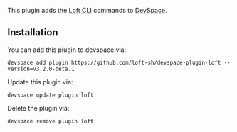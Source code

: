 This plugin adds the [Loft CLI](https://github.com/loft-sh/loft) commands to [DevSpace](https://github.com/loft-sh/devspace). 

## Installation

You can add this plugin to devspace via:
```
devspace add plugin https://github.com/loft-sh/devspace-plugin-loft --version=v3.2.0-beta.1
```

Update this plugin via:
```
devspace update plugin loft
```

Delete the plugin via:
```
devspace remove plugin loft
```
